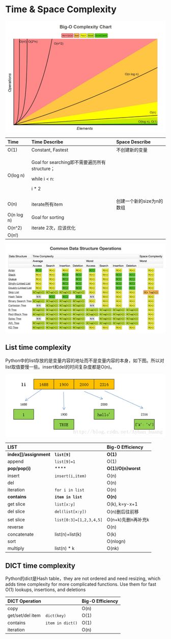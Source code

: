 # Time & Space Complexity

![](../.gitbook/assets/image%20%2837%29.png)

<table>
  <thead>
    <tr>
      <th style="text-align:left">Time</th>
      <th style="text-align:left">Time Describe</th>
      <th style="text-align:left">Space Describe</th>
    </tr>
  </thead>
  <tbody>
    <tr>
      <td style="text-align:left">O(1)</td>
      <td style="text-align:left">Constant, Fastest</td>
      <td style="text-align:left">&#x4E0D;&#x521B;&#x5EFA;&#x65B0;&#x7684;&#x53D8;&#x91CF;</td>
    </tr>
    <tr>
      <td style="text-align:left">O(log n)</td>
      <td style="text-align:left">
        <p>Goal for searching&#x5373;&#x4E0D;&#x9700;&#x8981;&#x904D;&#x5386;&#x6240;&#x6709;structure&#xFF1B;</p>
        <p>while i &lt; n:</p>
        <p>i * 2</p>
      </td>
      <td style="text-align:left"></td>
    </tr>
    <tr>
      <td style="text-align:left">O(n)</td>
      <td style="text-align:left">iterate&#x6240;&#x6709;item</td>
      <td style="text-align:left">&#x521B;&#x5EFA;&#x4E00;&#x4E2A;&#x65B0;&#x7684;size&#x4E3A;n&#x7684;&#x6570;&#x7EC4;</td>
    </tr>
    <tr>
      <td style="text-align:left">O(n log n)</td>
      <td style="text-align:left">Goal for sorting</td>
      <td style="text-align:left"></td>
    </tr>
    <tr>
      <td style="text-align:left">O(n^2)</td>
      <td style="text-align:left">iterate 2&#x6B21;&#xFF0C;&#x5E94;&#x8BE5;&#x4F18;&#x5316;</td>
      <td style="text-align:left"></td>
    </tr>
    <tr>
      <td style="text-align:left">O(n!)</td>
      <td style="text-align:left"></td>
      <td style="text-align:left"></td>
    </tr>
  </tbody>
</table>

![](../.gitbook/assets/image%20%2838%29.png)

## List time complexity

Python中的list存放的是变量内容的地址而不是变量内容的本身，如下图。所以对list取值要慢一些。insert和del的时间复杂度都是O\(n\)。

![](../.gitbook/assets/image%20%2890%29.png)

| **LIST** |  | **Big-O Efficiency** |
| :--- | :--- | :--- |
| **index\[\]/assignment** | **`list[9]`** | **O\(1\)** |
| append | `list[9]=1` | O\(1\) |
| **pop/pop\(i\)** | \*\*\*\* | **O\(1\)/O\(n\)worst** |
| insert | `insert(i,item)` | O\(n\) |
| del |  | O\(n\) |
| iteration | `for i in list` | O\(n\) |
| **contains** | **`item in list`** | **O\(n\)** |
| get slice | `list[x:y]` | O\(k\), k=y-x+1 |
| del slice | `del(list[x:y])` | O\(n\)删后往前移 |
| set slice | `list[0:3]=[1,2,3,4,5]` | O\(n+k\)先删n再补充k |
| reverse |  | O\(n\) |
| concatenate | list\(n\)+list\(k\) | O\(k\) |
| sort |  | O\(nlogn\) |
| multiply | list\(n\) \* k | O\(nk\) |

## DICT time complexity

Python的dict是Hash table，they are not ordered and need resizing, which adds time complexity for more complicated functions. Use them for fast O\(1\) lookups, insertions, and deletions  


  


| **DICT Operation** |  | **Big-O Efficiency** |
| :--- | :--- | :--- |
| copy |  | O\(n\) |
| get/set/del item | `dict(key)` | O\(1\) |
| contains | `item in dict()` | O\(1\) |
| iteration |  | O\(n\) |

